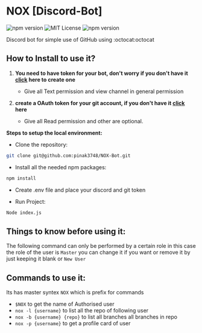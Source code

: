 # NOX [Discord-Bot]

![npm version](https://img.shields.io/npm/v/node?style=plastic) ![MIT License](https://img.shields.io/github/license/yogeshwar24/blogging_site) ![npm version](https://app.travis-ci.com/pinak3748/NOX-Bot.svg?branch=master)


Discord bot for simple use of GitHub using  :octocat:octocat

How to Install to use it? 
---------------------

1. **You need to have token for your bot, don't worry if you don't have it [click](https://discord.com/developers/applications) here to create one**
    - Give all Text permission and view channel in general permission
 
 2. **create a OAuth token for your git account, if you don't have it [click](https://github.com/settings/tokens) here**
    - Give all Read permission and other are optional.
    
   

**Steps to setup the local environment:**
- Clone the repository:
```bash
git clone git@github.com:pinak3748/NOX-Bot.git
```
- Install all the needed npm packages:
```bash
npm install
```
- Create .env file and place your discord and git token

- Run Project:
```bash
Node index.js
```

Things to know before using it:
---------------------

The following command can only be performed by a certain role in this case the role of the user is `Master`
you can change it if you want or remove it by just keeping it blank or `New User`

Commands to use it:
---------------------

Its has master syntex `NOX` which is prefix for commands

 - `$NOX` to get the name of Authorised user
 - `nox -l {username}` to list all the repo of following user
 - `nox -b {username} {repo}` to list all branches all branches in repo
 - `nox -p {username}` to get a profile card of user
